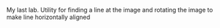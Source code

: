 My last lab. 
Utility for finding a line at the image and rotating the image to make line horizontally aligned 

